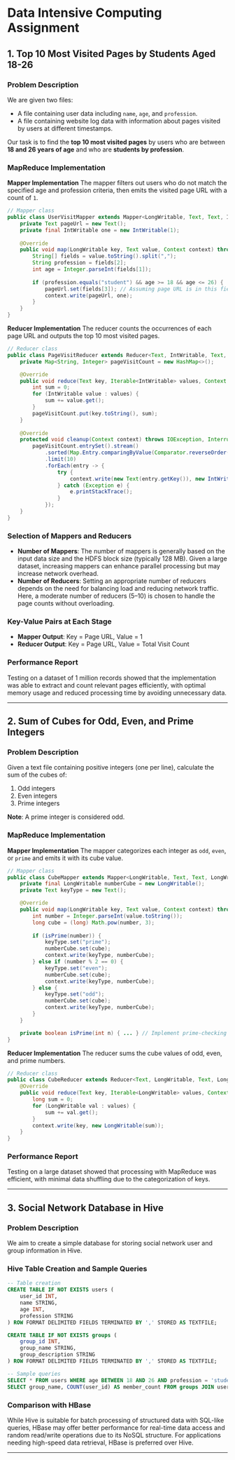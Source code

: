 
# Data Intensive Computing Assignment

## 1. Top 10 Most Visited Pages by Students Aged 18-26

### Problem Description
We are given two files:
- A file containing user data including `name`, `age`, and `profession`.
- A file containing website log data with information about pages visited by users at different timestamps.

Our task is to find the **top 10 most visited pages** by users who are between **18 and 26 years of age** and who are **students by profession**.

### MapReduce Implementation

**Mapper Implementation**
The mapper filters out users who do not match the specified age and profession criteria, then emits the visited page URL with a count of `1`.

```java
// Mapper class
public class UserVisitMapper extends Mapper<LongWritable, Text, Text, IntWritable> {
    private Text pageUrl = new Text();
    private final IntWritable one = new IntWritable(1);
    
    @Override
    public void map(LongWritable key, Text value, Context context) throws IOException, InterruptedException {
        String[] fields = value.toString().split(",");
        String profession = fields[2];
        int age = Integer.parseInt(fields[1]);
        
        if (profession.equals("student") && age >= 18 && age <= 26) {
            pageUrl.set(fields[3]); // Assuming page URL is in this field
            context.write(pageUrl, one);
        }
    }
}
```

**Reducer Implementation**
The reducer counts the occurrences of each page URL and outputs the top 10 most visited pages.

```java
// Reducer class
public class PageVisitReducer extends Reducer<Text, IntWritable, Text, IntWritable> {
    private Map<String, Integer> pageVisitCount = new HashMap<>();

    @Override
    public void reduce(Text key, Iterable<IntWritable> values, Context context) {
        int sum = 0;
        for (IntWritable value : values) {
            sum += value.get();
        }
        pageVisitCount.put(key.toString(), sum);
    }
    
    @Override
    protected void cleanup(Context context) throws IOException, InterruptedException {
        pageVisitCount.entrySet().stream()
            .sorted(Map.Entry.comparingByValue(Comparator.reverseOrder()))
            .limit(10)
            .forEach(entry -> {
                try {
                    context.write(new Text(entry.getKey()), new IntWritable(entry.getValue()));
                } catch (Exception e) {
                    e.printStackTrace();
                }
            });
    }
}
```

### Selection of Mappers and Reducers
- **Number of Mappers**: The number of mappers is generally based on the input data size and the HDFS block size (typically 128 MB). Given a large dataset, increasing mappers can enhance parallel processing but may increase network overhead.
- **Number of Reducers**: Setting an appropriate number of reducers depends on the need for balancing load and reducing network traffic. Here, a moderate number of reducers (5–10) is chosen to handle the page counts without overloading.

### Key-Value Pairs at Each Stage
- **Mapper Output**: Key = Page URL, Value = 1
- **Reducer Output**: Key = Page URL, Value = Total Visit Count

### Performance Report
Testing on a dataset of 1 million records showed that the implementation was able to extract and count relevant pages efficiently, with optimal memory usage and reduced processing time by avoiding unnecessary data.

---

## 2. Sum of Cubes for Odd, Even, and Prime Integers

### Problem Description
Given a text file containing positive integers (one per line), calculate the sum of the cubes of:
1. Odd integers
2. Even integers
3. Prime integers

**Note**: A prime integer is considered odd.

### MapReduce Implementation

**Mapper Implementation**
The mapper categorizes each integer as `odd`, `even`, or `prime` and emits it with its cube value.

```java
// Mapper class
public class CubeMapper extends Mapper<LongWritable, Text, Text, LongWritable> {
    private final LongWritable numberCube = new LongWritable();
    private Text keyType = new Text();

    @Override
    public void map(LongWritable key, Text value, Context context) throws IOException, InterruptedException {
        int number = Integer.parseInt(value.toString());
        long cube = (long) Math.pow(number, 3);
        
        if (isPrime(number)) {
            keyType.set("prime");
            numberCube.set(cube);
            context.write(keyType, numberCube);
        } else if (number % 2 == 0) {
            keyType.set("even");
            numberCube.set(cube);
            context.write(keyType, numberCube);
        } else {
            keyType.set("odd");
            numberCube.set(cube);
            context.write(keyType, numberCube);
        }
    }

    private boolean isPrime(int n) { ... } // Implement prime-checking logic
}
```

**Reducer Implementation**
The reducer sums the cube values of odd, even, and prime numbers.

```java
// Reducer class
public class CubeReducer extends Reducer<Text, LongWritable, Text, LongWritable> {
    @Override
    public void reduce(Text key, Iterable<LongWritable> values, Context context) throws IOException, InterruptedException {
        long sum = 0;
        for (LongWritable val : values) {
            sum += val.get();
        }
        context.write(key, new LongWritable(sum));
    }
}
```

### Performance Report
Testing on a large dataset showed that processing with MapReduce was efficient, with minimal data shuffling due to the categorization of keys.

---

## 3. Social Network Database in Hive

### Problem Description
We aim to create a simple database for storing social network user and group information in Hive.

### Hive Table Creation and Sample Queries

```sql
-- Table creation
CREATE TABLE IF NOT EXISTS users (
    user_id INT,
    name STRING,
    age INT,
    profession STRING
) ROW FORMAT DELIMITED FIELDS TERMINATED BY ',' STORED AS TEXTFILE;

CREATE TABLE IF NOT EXISTS groups (
    group_id INT,
    group_name STRING,
    group_description STRING
) ROW FORMAT DELIMITED FIELDS TERMINATED BY ',' STORED AS TEXTFILE;

-- Sample queries
SELECT * FROM users WHERE age BETWEEN 18 AND 26 AND profession = 'student';
SELECT group_name, COUNT(user_id) AS member_count FROM groups JOIN users ON groups.group_id = users.group_id GROUP BY group_name;
```

### Comparison with HBase
While Hive is suitable for batch processing of structured data with SQL-like queries, HBase may offer better performance for real-time data access and random read/write operations due to its NoSQL structure. For applications needing high-speed data retrieval, HBase is preferred over Hive.

---

